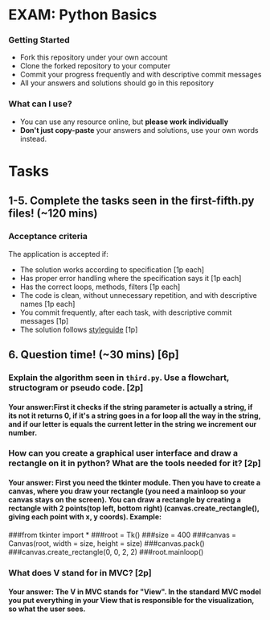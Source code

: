# EXAM: Python Basics

### Getting Started
 - Fork this repository under your own account
 - Clone the forked repository to your computer
 - Commit your progress frequently and with descriptive commit messages
 - All your answers and solutions should go in this repository

### What can I use?
- You can use any resource online, but **please work individually**
- **Don't just copy-paste** your answers and solutions, use your own words instead.


# Tasks
## 1-5. Complete the tasks seen in the first-fifth.py files! (~120 mins)
### Acceptance criteria
The application is accepted if:
- The solution works according to specification [1p each]
- Has proper error handling where the specification says it [1p each]
- Has the correct loops, methods, filters [1p each]
- The code is clean, without unnecessary repetition, and with descriptive names [1p each]
- You commit frequently, after each task, with descriptive commit messages [1p]
- The solution follows [styleguide](https://github.com/greenfox-academy/teaching-materials/blob/master/styleguide/python.md) [1p]

## 6. Question time! (~30 mins) [6p]

### Explain the algorithm seen in `third.py`. Use a flowchart, structogram or pseudo code. [2p]
#### Your answer:First it checks if the string parameter is actually a string, if its not it returns 0, if it's a string goes in a for loop all the way in the string, and if our letter is equals the current letter in the string we increment our number.

### How can you create a graphical user interface and draw a rectangle on it in python? What are the tools needed for it? [2p]
#### Your answer: First you need the tkinter module. Then you have to create a canvas, where you draw your rectangle (you need a mainloop so your canvas stays on the screen). You can draw a rectangle by creating a rectangle with 2 points(top left, bottom right) (canvas.create_rectangle(), giving each point with x, y coords). Example:
###from tkinter import *
###root = Tk()
###size = 400
###canvas = Canvas(root, width = size, height = size)
###canvas.pack()
###canvas.create_rectangle(0, 0, 2, 2)
###root.mainloop()


### What does V stand for in MVC? [2p]
#### Your answer: The V in MVC stands for "View". In the standard MVC model you put everything in your View that is responsible for the visualization, so what the user sees.

